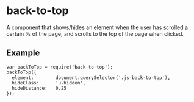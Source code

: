 # back-to-top

A component that shows/hides an element when the user has scrolled a certain % of the page, and scrolls to the top of the page when clicked.

## Example

    var backToTop = require('back-to-top');
    backToTop({
      element:        document.querySelector('.js-back-to-top'),
      hideClass:      'u-hidden',
      hideDistance:   0.25
    });
